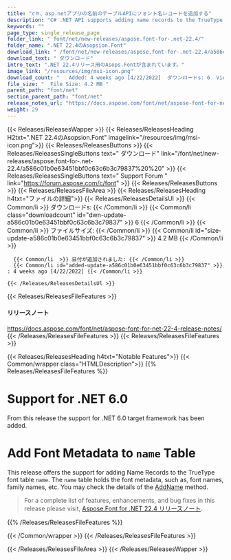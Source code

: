 ```yaml
---
title: "c＃、asp.netアプリの名前のテーブルAPIにフォント名レコードを追加する"
description: "C# .NET API supports adding name records to the TrueType font table 'name' that holds the font metadata, e.g., font names, family names, etc. Supports .NET 6.0."
keywords: ""
page_type: single_release_page
folder_link: " font/net/new-releases/aspose.font-for-.net-22.4/"
folder_name: ".NET 22.4のAsopsion.Font"
download_link: " /font/net/new-releases/aspose.font-for-.net-22.4/a586c01b0e63451bbf0c63c6b3c79837"
download_text: " ダウンロード"
intro_text: ".NET 22.4リリース用のAsops.Fontが含まれています。"
image_link: "/resources/img/msi-icon.png"
download_count: "   Added: 4 weeks ago [4/22/2022]  ダウンロードs: 6  Views: 9"
file_size: "  File Size: 4.2 MB "
parent_path: "font/net"
section_parent_path: "font/net"
release_notes_url: "https://docs.aspose.com/font/net/aspose-font-for-net-22-4-release-notes"
weight: 29
---
```


{{< Releases/ReleasesWapper >}}
{{< Releases/ReleasesHeading H2txt=".NET 22.4のAsopsion.Font" imagelink="/resources/img/msi-icon.png">}}
{{< Releases/ReleasesButtons >}}
{{< Releases/ReleasesSingleButtons text=" ダウンロード" link="/font/net/new-releases/aspose.font-for-.net-22.4/a586c01b0e63451bbf0c63c6b3c79837%20%20" >}}
{{< Releases/ReleasesSingleButtons text=" Support Forum " link="https://forum.aspose.com/c/font" >}}
{{< Releases/ReleasesButtons >}}
{{< Releases/ReleasesFileArea >}}
{{< Releases/ReleasesHeading h4txt="ファイルの詳細">}}
{{< Releases/ReleasesDetailsUl >}}
{{< Common/li  >}} ダウンロードs: {{< /Common/li >}}
{{< Common/li class="downloadcount" id="dwn-update-a586c01b0e63451bbf0c63c6b3c79837" >}} 6 {{< /Common/li >}}
{{< Common/li  >}} ファイルサイズ: {{< /Common/li >}}
{{< Common/li id="size-update-a586c01b0e63451bbf0c63c6b3c79837" >}} 4.2 MB {{< /Common/li >}}

      {{< Common/li  >}} 日付が追加されました: {{< /Common/li >}}
      {{< Common/li id="added-update-a586c01b0e63451bbf0c63c6b3c79837" >}} : 4 weeks ago [4/22/2022] {{< /Common/li >}}

    {{< /Releases/ReleasesDetailsUl >}}

{{< Releases/ReleasesFileFeatures >}}
<h4>リリースノート</h4><div><a href="https://docs.aspose.com/font/net/aspose-font-for-net-22-4-release-notes/">https://docs.aspose.com/font/net/aspose-font-for-net-22-4-release-notes/</a></div>
{{< /Releases/ReleasesFileFeatures >}}
{{< Releases/ReleasesFileFeatures >}}

{{< Releases/ReleasesHeading h4txt="Notable Features">}}
{{< Common/wrapper class="HTMLDescription">}}
{{% Releases/ReleasesFileFeatures %}}

# Support for .NET 6.0

From this release the support for .NET 6.0 target framework has been added.

# Add Font Metadata to `name` Table

This release offers the support for adding Name Records to the TrueType font table `name`. The `name` table holds the font metadata, such as, font names, family names, etc. You may check the details of the [AddName](https://reference.aspose.com/font/net/aspose.font.ttftables/ttfnametable/addname/) method.

> For a complete list of features, enhancements, and bug fixes in this release please visit, [Aspose.Font for .NET 22.4 リリースノート](https://docs.aspose.com/font/net/aspose-font-for-net-22-4-release-notes/).

{{% /Releases/ReleasesFileFeatures %}}

{{< /Common/wrapper >}}
{{< /Releases/ReleasesFileFeatures >}}

{{< /Releases/ReleasesFileArea >}}
{{< /Releases/ReleasesWapper >}}
